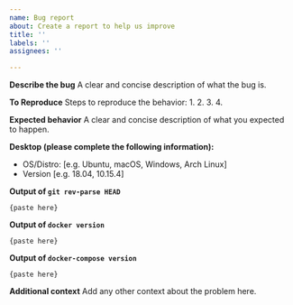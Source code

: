 ```yaml
---
name: Bug report
about: Create a report to help us improve
title: ''
labels: ''
assignees: ''

---
```


**Describe the bug**
A clear and concise description of what the bug is.

**To Reproduce**
Steps to reproduce the behavior:
1. 
2.
3. 
4. 

**Expected behavior**
A clear and concise description of what you expected to happen.

**Desktop (please complete the following information):**
 - OS/Distro: [e.g. Ubuntu, macOS, Windows, Arch Linux]
 - Version [e.g. 18.04, 10.15.4]

**Output of `git rev-parse HEAD`**

```
{paste here}
```

**Output of `docker version`**

```
{paste here}
```

**Output of `docker-compose version`**

```
{paste here}
```

**Additional context**
Add any other context about the problem here.
